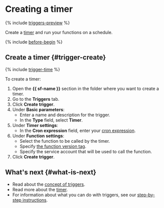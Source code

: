 # Creating a timer

{% include [triggers-preview](../../_includes/functions/triggers-preview-stage.md) %}

Create a [timer](../concepts/trigger/timer.md) and run your functions on a schedule.

{% include [before-begin](../../_includes/functions/os-timer-before-begin.md) %}

## Create a timer {#trigger-create}

{% include [trigger-time](../../_includes/functions/trigger-time.md) %}

To create a timer:

1. Open the **{{ sf-name }}** section in the folder where you want to create a timer.
1. Go to the **Triggers** tab.
1. Click **Create trigger**.
1. Under **Basic parameters**:
    * Enter a name and description for the trigger.
    * In the **Type** field, select **Timer**.
1. Under **Timer settings**:
    * In the **Cron expression** field, enter your [cron expression](../concepts/trigger/timer.md#cron-expression).
1. Under **Function settings**:
    * Select the function to be called by the timer.
    * Specify [the function version tag](../concepts/function.md#tag).
    * Specify the service account that will be used to call the function.
1. Click **Create trigger**.

## What's next {#what-is-next}

- Read about the [concept of triggers](../concepts/trigger/index.md).
- Read more about the [timer](../concepts/trigger/timer.md).
- For information about what you can do with triggers, see our [step-by-step instructions](../operations/index.md).

